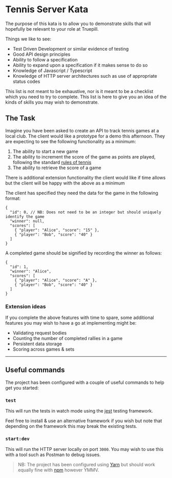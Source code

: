 # Tennis Server Kata

The purpose of this kata is to allow you to demonstrate skills that will hopefully be relevant to your role at Truepill.

Things we like to see:

- Test Driven Development or similar evidence of testing
- Good API design principles
- Ability to follow a specification
- Ability to expand upon a specification if it makes sense to do so
- Knowledge of Javascript / Typescript
- Knowledge of HTTP server architectures such as use of appropriate status codes

This list is not meant to be exhaustive, nor is it meant to be a checklist which you need to try to complete. This list is here to give you an idea of the kinds of skills you may wish to demonstrate.

## The Task

Imagine you have been asked to create an API to track tennis games at a local club. The client would like a prototype for a demo this afternoon. They are expecting to see the following functionality as a minimum:

1. The ability to start a new game
2. The ability to increment the score of the game as points are played, following the standard [rules of tennis](/TENNIS_RULES.md)
3. The ability to retrieve the score of a game

There is additional extension functionality the client would like if time allows but the client will be happy with the above as a minimum

The client has specified they need the data for the game in the following format:

```jsonc
{
  "id": 0, // NB: Does not need to be an integer but should uniquely identify the game
  "winner": null,
  "scores": [
    { "player": "Alice", "score": "15" },
    { "player": "Bob", "score": "40" }
  ]
}
```

A completed game should be signified by recording the winner as follows:

```jsonc
{
  "id": 1,
  "winner": "Alice",
  "scores": [
    { "player": "Alice", "score": "A" },
    { "player": "Bob", "score": "40" }
  ]
}
```

### Extension ideas

If you complete the above features with time to spare, some additional features you may wish to have a go at implementing might be:

- Validating request bodies
- Counting the number of completed rallies in a game
- Persistent data storage
- Scoring across games & sets

---

## Useful commands

The project has been configured with a couple of useful commands to help get you started:

### `test`

This will run the tests in watch mode using the [jest](https://jestjs.io/docs/getting-started) testing framework.

Feel free to install & use an alternative framework if you wish but note that depending on the framework this may break the existing tests.

### `start:dev`

This will run the HTTP server locally on port `3000`. You may wish to use this with a tool such as Postman to debug issues.

> NB: The project has been configured using [Yarn](https://classic.yarnpkg.com/lang/en/) but should work equally fine with [npm](https://docs.npmjs.com/cli/v7/commands/npm) however YMMV.
